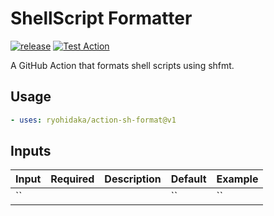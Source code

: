 # ShellScript Formatter

[![release](https://badgen.net/github/release/ryohidaka/action-sh-format)](https://github.com/ryohidaka/action-sh-format/releases/)
[![Test Action](https://github.com/ryohidaka/action-sh-format/actions/workflows/test.yml/badge.svg)](https://github.com/ryohidaka/action-sh-format/actions/workflows/test.yml)

A GitHub Action that formats shell scripts using shfmt.

## Usage

```yml
- uses: ryohidaka/action-sh-format@v1
```

## Inputs

| Input | Required | Description | Default | Example |
| ----- | -------- | ----------- | ------- | ------- |
| ``    |          |             | ``      | ``      |
